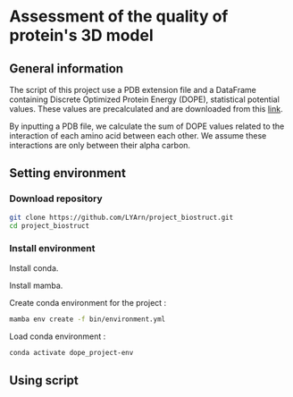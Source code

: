 # Assessment of the quality of protein's 3D model
## General information

The script of this project use a PDB extension file and a DataFrame containing Discrete Optimized Protein Energy (DOPE), statistical potential values. These values are precalculated and are downloaded from this [link](http://www.dsimb.inserm.fr/~gelly/data/dope.par).

By inputting a PDB file, we calculate the sum of DOPE values related to the interaction of each amino acid between each other. We assume these interactions are only between their alpha carbon.


## Setting environment
### Download repository
```bash
git clone https://github.com/LYArn/project_biostruct.git
cd project_biostruct
```

### Install environment
Install conda.

Install mamba.

Create conda environment for the project :
```bash
mamba env create -f bin/environment.yml
```

Load conda environment : 
```bash
conda activate dope_project-env
```

## Using script
